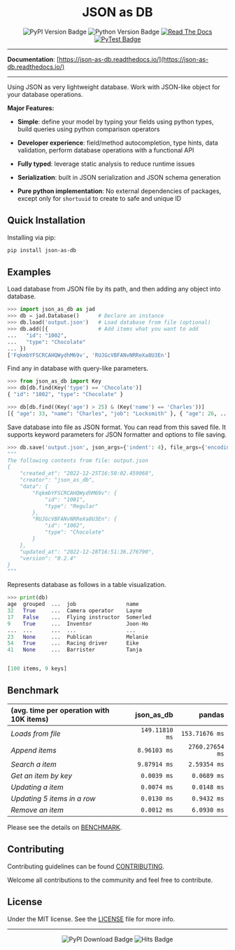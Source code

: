 <div align="center">

<h1>JSON as DB</h1>

<img alt="PyPI Version Badge" src="https://img.shields.io/pypi/v/json-as-db?style=flat-square" />
<img alt="Python Version Badge" src="https://img.shields.io/pypi/pyversions/json-as-db?style=flat-square" />
<a href="https://json-as-db.readthedocs.io/">
  <img alt="Read The Docs" src="https://readthedocs.org/projects/json-as-db/badge/?version=latest" /></a>
<a href="https://github.com/joonas-yoon/json-as-db/actions/workflows/pytest.yml">
  <img alt="PyTest Badge" src="https://github.com/joonas-yoon/json-as-db/actions/workflows/pytest.yml/badge.svg" /></a>

</div>

---

**Documentation**: [https://json-as-db.readthedocs.io/](https://json-as-db.readthedocs.io/)

---

Using JSON as very lightweight database.
Work with JSON-like object for your database operations.

**Major Features:**

- **Simple**: define your model by typing your fields using python types, build queries
  using python comparison operators

- **Developer experience**: field/method autocompletion, type hints, data validation,
  perform database operations with a functional API

- **Fully typed**: leverage static analysis to reduce runtime issues

- **Serialization**: built in JSON serialization and JSON schema generation

- **Pure python implementation**: No external dependencies of packages,
  except only for `shortuuid` to create to safe and unique ID

## Quick Installation

Installing via pip:

```bash
pip install json-as-db
```

## Examples

Load database from JSON file by its path, and then adding any object into database.

```python
>>> import json_as_db as jad
>>> db = jad.Database()      # Declare an instance
>>> db.load('output.json')   # Load database from file (optional)
>>> db.add([{                # Add items what you want to add
...   "id": "1002",
...   "type": "Chocolate"
... })
['FqkmbYFSCRCAHQWydhM69v', 'RUJGcVBFANvNRReXa8U3En']
```

Find any in database with query-like parameters.

```python
>>> from json_as_db import Key
>>> db[db.find(Key('type') == 'Chocolate')]
{ "id": "1002", "type": "Chocolate" }
```

```python
>>> db[db.find((Key('age') > 25) & (Key('name') == 'Charles'))]
[{ "age": 33, "name": "Charles", "job": "Locksmith" }, { "age": 26, ... } ]
```

Save database into file as JSON format. You can read from this saved file.
It supports keyword parameters for JSON formatter and options to file saving.

```python
>>> db.save('output.json', json_args={'indent': 4}, file_args={'encoding': 'utf-8'})
"""
The following contents from file: output.json
{
    "created_at": "2022-12-25T16:50:02.459068",
    "creator": "json_as_db",
    "data": {
        "FqkmbYFSCRCAHQWydhM69v": {
            "id": "1001",
            "type": "Regular"
        },
        "RUJGcVBFANvNRReXa8U3En": {
            "id": "1002",
            "type": "Chocolate"
        }
    },
    "updated_at": "2022-12-28T16:51:36.276790",
    "version": "0.2.4"
}
"""
```

Represents database as follows in a table visualization.

```python
>>> print(db)
age  grouped  ...  job                name
32   True     ...  Camera operator    Layne
17   False    ...  Flying instructor  Somerled
9    True     ...  Inventor           Joon-Ho
...  ...      ...  ...                ...
23   None     ...  Publican           Melanie
54   True     ...  Racing driver      Eike
41   None     ...  Barrister          Tanja


[100 items, 9 keys]
```

## Benchmark

|(avg. time per operation with 10K items)|json_as_db|pandas|
|:-|-:|-:|
|_Loads from file_|`149.11810 ms`|`153.71676 ms`|
|_Append items_|`8.96103 ms`|`2760.27654 ms`|
|_Search a item_|`9.87914 ms`|`2.59354 ms`|
|_Get an item by key_|`0.0039 ms`|`0.0689 ms`|
|_Updating a item_|`0.0074 ms`|`0.0148 ms`|
|_Updating 5 items in a row_|`0.0130 ms`|`0.9432 ms`|
|_Remove an item_|`0.0012 ms`|`6.0930 ms`|

Please see the details on [BENCHMARK](BENCHMARK.md).

## Contributing

Contributing guidelines can be found [CONTRIBUTING](CONTRIBUTING.md).

Welcome all contributions to the community and feel free to contribute.

## License

Under the MIT license. See the [LICENSE] file for more info.

---

<div align="center">
  <img alt="PyPI Download Badge" src="https://img.shields.io/pypi/dm/json-as-db?style=flat-square" />
  <img alt="Hits Badge" src="https://hits.seeyoufarm.com/api/count/incr/badge.svg?url=https%3A%2F%2Fgithub.com%2Fjoonas-yoon%2Fjson-as-db" />
</div>

[Python Version Badge]: https://img.shields.io/pypi/pyversions/json-as-db?style=flat-square
[PyTest Badge]: https://github.com/joonas-yoon/json-as-db/actions/workflows/pytest.yml/badge.svg
[PyPI Version Badge]: https://img.shields.io/pypi/v/json-as-db?style=flat-square
[PyPI Download Badge]: https://img.shields.io/pypi/dm/json-as-db?style=flat-square
[Hits Badge]: https://hits.seeyoufarm.com/api/count/incr/badge.svg?url=https%3A%2F%2Fgithub.com%2Fjoonas-yoon%2Fjson-as-db
[CONTRIBUTING]: CONTRIBUTING.md
[LICENSE]: LICENSE
